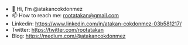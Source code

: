 - 👋 Hi, I’m @atakancokdonmez
- 📫 How to reach me: rootatakan@gmail.com
- Linkedin: https://www.linkedin.com/in/atakan-cokdonmez-03b581217/
- Twitter: https://twitter.com/rootatakan
- Blog: https://medium.com/@atakancokdonmez
<!---
atakancokdonmez/atakancokdonmez is a ✨ special ✨ repository because its `README.md` (this file) appears on your GitHub profile.
You can click the Preview link to take a look at your changes.
--->
